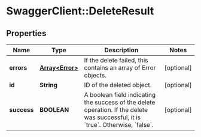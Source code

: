 # SwaggerClient::DeleteResult

## Properties
Name | Type | Description | Notes
------------ | ------------- | ------------- | -------------
**errors** | [**Array&lt;Error&gt;**](Error.md) | If the delete failed, this contains an array of Error objects.  | [optional] 
**id** | **String** | ID of the deleted object.  | [optional] 
**success** | **BOOLEAN** | A boolean field indicating the success of the delete operation. If the delete was successful, it is &#x60;true&#x60;. Otherwise, &#x60;false&#x60;.  | [optional] 


